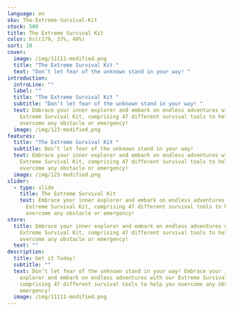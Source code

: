 ```yaml
---
language: en
sku: The-Extreme-Survival-Kit
stock: 500
title: The Extreme Survival Kit
color: hsl(179, 37%, 40%)
sort: 10
cover:
  image: /img/11111-modified.png
  title: "The Extreme Survival Kit "
  text: "Don’t let fear of the unknown stand in your way! "
introduction:
  introLine: ""
  label: ""
  title: "The Extreme Survival Kit "
  subtitle: "Don’t let fear of the unknown stand in your way! "
  text: Embrace your inner explorer and embark on endless adventures with our
    Extreme Survival Kit, comprising 47 different survival tools to help you
    overcome any obstacle or emergency!
  image: /img/123-modified.png
features:
  title: "The Extreme Survival Kit "
  subtitle: Don’t let fear of the unknown stand in your way!
  text: Embrace your inner explorer and embark on endless adventures with our
    Extreme Survival Kit, comprising 47 different survival tools to help you
    overcome any obstacle or emergency!
  image: /img/123-modified.png
slider:
  - type: slide
    title: The Extreme Survival Kit
    text: Embrace your inner explorer and embark on endless adventures with our
      Extreme Survival Kit, comprising 47 different survival tools to help you
      overcome any obstacle or emergency!
store:
  title: Embrace your inner explorer and embark on endless adventures with our
    Extreme Survival Kit, comprising 47 different survival tools to help you
    overcome any obstacle or emergency!
  text: ""
description:
  title: Get it Today!
  subtitle: ""
  text: Don’t let fear of the unknown stand in your way! Embrace your inner
    explorer and embark on endless adventures with our Extreme Survival Kit,
    comprising 47 different survival tools to help you overcome any obstacle or
    emergency!
  image: /img/11111-modified.png
---
```

